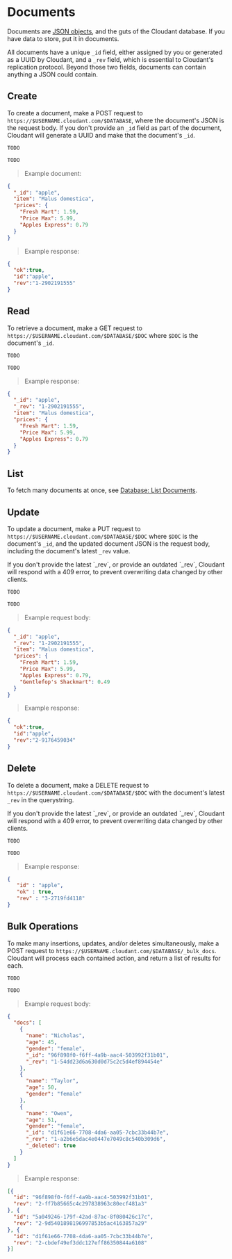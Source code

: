 # Documents

Documents are [JSON objects](http://en.wikipedia.org/wiki/JSON#Data_types.2C_syntax_and_example), and the guts of the Cloudant database. If you have data to store, put it in documents.

All documents have a unique `_id` field, either assigned by you or generated as a UUID by Cloudant, and a `_rev` field, which is essential to Cloudant's replication protocol. Beyond those two fields, documents can contain anything a JSON could contain.

## Create

To create a document, make a POST request to `https://$USERNAME.cloudant.com/$DATABASE`, where the document's JSON is the request body. If you don't provide an `_id` field as part of the document, Cloudant will generate a UUID and make that the document's `_id`.

```shell
TODO
```

```python
TODO
```

> Example document:

```json
{
  "_id": "apple",
  "item": "Malus domestica",
  "prices": {
    "Fresh Mart": 1.59,
    "Price Max": 5.99,
    "Apples Express": 0.79
  }
}
```

> Example response:

```json
{
  "ok":true,
  "id":"apple",
  "rev":"1-2902191555"
}
```

## Read

To retrieve a document, make a GET request to `https://$USERNAME.cloudant.com/$DATABASE/$DOC` where `$DOC` is the document's `_id`.

```shell
TODO
```

```python
TODO
```

> Example response:

```json
{
  "_id": "apple",
  "_rev": "1-2902191555",
  "item": "Malus domestica",
  "prices": {
    "Fresh Mart": 1.59,
    "Price Max": 5.99,
    "Apples Express": 0.79
  }
}
```

## List

To fetch many documents at once, see [Database: List Documents](#list-documents).

## Update

To update a document, make a PUT request to `https://$USERNAME.cloudant.com/$DATABASE/$DOC` where `$DOC` is the document's `_id`, and the updated document JSON is the request body, including the document's latest `_rev` value.

<aside>If you don't provide the latest `_rev`, or provide an outdated `_rev`, Cloudant will respond with a 409 error, to prevent overwriting data changed by other clients.</aside>

```shell
TODO
```

```python
TODO
```

> Example request body:

```json
{
  "_id": "apple",
  "_rev": "1-2902191555",
  "item": "Malus domestica",
  "prices": {
    "Fresh Mart": 1.59,
    "Price Max": 5.99,
    "Apples Express": 0.79,
    "Gentlefop's Shackmart": 0.49
  }
}
```

> Example response:

```json
{
  "ok":true,
  "id":"apple",
  "rev":"2-9176459034"
}
```

## Delete

To delete a document, make a DELETE request to `https://$USERNAME.cloudant.com/$DATABASE/$DOC` with the document's latest `_rev` in the querystring.

<aside>If you don't provide the latest `_rev`, or provide an outdated `_rev`, Cloudant will respond with a 409 error, to prevent overwriting data changed by other clients.</aside>

```shell
TODO
```

```python
TODO
```

> Example response:

```json
{
   "id" : "apple",
   "ok" : true,
   "rev" : "3-2719fd4118"
}
```

## Bulk Operations

To make many insertions, updates, and/or deletes simultaneously, make a POST request to `https://$USERNAME.cloudant.com/$DATABASE/_bulk_docs`. Cloudant will process each contained action, and return a list of results for each.

```shell
TODO
```

```python
TODO
```

> Example request body:

```json
{
  "docs": [
    {
      "name": "Nicholas",
      "age": 45,
      "gender": "female",
      "_id": "96f898f0-f6ff-4a9b-aac4-503992f31b01",
      "_rev": "1-54dd23d6a630d0d75c2c5d4ef894454e"
    },
    {
      "name": "Taylor",
      "age": 50,
      "gender": "female"
    },
    {
      "name": "Owen",
      "age": 51,
      "gender": "female",
      "_id": "d1f61e66-7708-4da6-aa05-7cbc33b44b7e",
      "_rev": "1-a2b6e5dac4e0447e7049c8c540b309d6",
      "_deleted": true
    }
  ]
}
```

> Example response:

```json
[{
  "id": "96f898f0-f6ff-4a9b-aac4-503992f31b01",
  "rev": "2-ff7b85665c4c297838963c80ecf481a3"
}, {
  "id": "5a049246-179f-42ad-87ac-8f080426c17c",
  "rev": "2-9d5401898196997853b5ac4163857a29"
}, {
  "id": "d1f61e66-7708-4da6-aa05-7cbc33b44b7e",
  "rev": "2-cbdef49ef3ddc127eff86350844a6108"
}]
```

